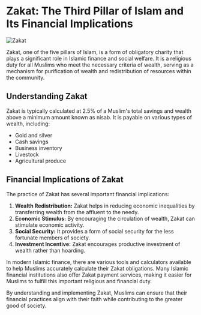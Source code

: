 # Zakat: The Third Pillar of Islam and Its Financial Implications

![Zakat](https://images.unsplash.com/photo-1532629345422-7515f3d16bb6?ixlib=rb-4.0.3&ixid=M3wxMjA3fDB8MHxwaG90by1wYWdlfHx8fGVufDB8fHx8fA%3D%3D&auto=format&fit=crop&w=1200&q=80)

Zakat, one of the five pillars of Islam, is a form of obligatory charity that plays a significant role in Islamic finance and social welfare. It is a religious duty for all Muslims who meet the necessary criteria of wealth, serving as a mechanism for purification of wealth and redistribution of resources within the community.

## Understanding Zakat

Zakat is typically calculated at 2.5% of a Muslim's total savings and wealth above a minimum amount known as nisab. It is payable on various types of wealth, including:

- Gold and silver
- Cash savings
- Business inventory
- Livestock
- Agricultural produce

## Financial Implications of Zakat

The practice of Zakat has several important financial implications:

1. **Wealth Redistribution:** Zakat helps in reducing economic inequalities by transferring wealth from the affluent to the needy.
2. **Economic Stimulus:** By encouraging the circulation of wealth, Zakat can stimulate economic activity.
3. **Social Security:** It provides a form of social security for the less fortunate members of society.
4. **Investment Incentive:** Zakat encourages productive investment of wealth rather than hoarding.

In modern Islamic finance, there are various tools and calculators available to help Muslims accurately calculate their Zakat obligations. Many Islamic financial institutions also offer Zakat payment services, making it easier for Muslims to fulfill this important religious and financial duty.

By understanding and implementing Zakat, Muslims can ensure that their financial practices align with their faith while contributing to the greater good of society.